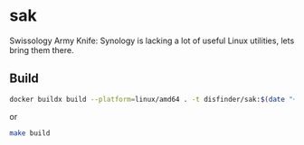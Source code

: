 # sak

Swissology Army Knife: Synology is lacking a lot of useful Linux utilities, lets bring them there.

## Build

```bash
docker buildx build --platform=linux/amd64 . -t disfinder/sak:$(date "+%Y-%m-%d") -t disfinder/sak:latest
```

or

```bash
make build
```
